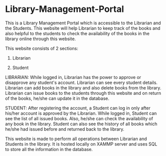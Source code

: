 # Library-Management-Portal

This is a Library Management Portal which is accessible to the Librarian and the Students. This website will help Librarian to keep track of the books and also helpful to the students to check the availability of the books in the library online through this website.

This website consists of 2 sections:

1.	Librarian

2.	Student

LIBRARIAN: While logged in, Librarian has the power to approve or disapprove any student's account. Librarian can see every student details. Librarian can add books in the library and also delete books from the library. Librarian can issue books to the students through this website and on return of the books, he/she can update it in the database.

STUDENT: After registering the account, a Student can log in only after his/her account is approved by the Librarian. While logged in, Student can see the list of all issued books. Also, he/she can check the availability of any book in the library. Student can also see the history of all books which he/she had issued before and returned back to the library.

This website is made to perform all operations between Librarian and Students in the library. It is hosted locally on XAMMP server and uses SQL to store all the information in the database.

